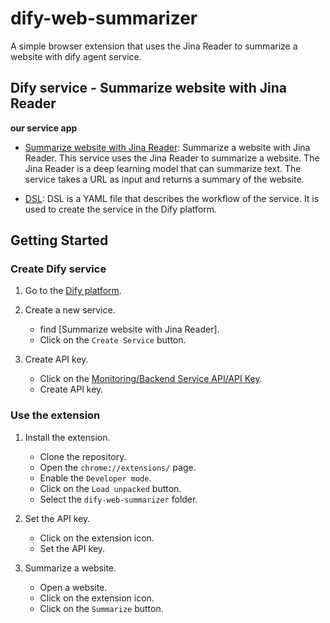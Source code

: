 # dify-web-summarizer

A simple browser extension that uses the Jina Reader to summarize a website with dify agent service.

## Dify service - Summarize website with Jina Reader

**our service app**

- [Summarize website with Jina Reader](https://udify.app/workflow/fNEILUVBHqIjUlNN): Summarize a website with Jina Reader. This service uses the Jina Reader to summarize a website. The Jina Reader is a deep learning model that can summarize text. The service takes a URL as input and returns a summary of the website.

- [DSL](dify/Summarize%20website%20with%20Jina%20Reader.yml): DSL is a YAML file that describes the workflow of the service. It is used to create the service in the Dify platform.


## Getting Started

### Create Dify service

1. Go to the [Dify platform](https://udify.app/).

2. Create a new service.
    - find [Summarize website with Jina Reader].
    - Click on the `Create Service` button.

3. Create API key.
    - Click on the [Monitoring/Backend Service API/API Key]().
    - Create API key.

### Use the extension

1. Install the extension.
    - Clone the repository.
    - Open the `chrome://extensions/` page.
    - Enable the `Developer mode`.
    - Click on the `Load unpacked` button.
    - Select the `dify-web-summarizer` folder.

2. Set the API key.
    - Click on the extension icon.
    - Set the API key.

3. Summarize a website.
    - Open a website.
    - Click on the extension icon.
    - Click on the `Summarize` button.
